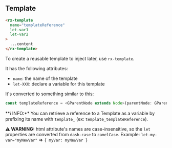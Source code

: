 ## Template

```html
<rx-template
  name="templateReference"
  let-var1
  let-var2
>
  ...content
</rx-template>
```

To create a reusable template to inject later, use `rx-template`.

It has the following attributes:

- `name`: the name of the template
- `let-XXX`: declare a variable for this template

It's converted to something similar to this:

```ts
const templateReference = <GParentNode extends Node>(parentNode: GParentNode, { var1, var2 }): void => content.attach(parentNode);
```

**ℹ️ INFO:**️ You can retrieve a reference to a Template as a variable by prefixing its name with `template_`
(ex: `template_templateReference`).

**⚠️️ WARNING:** html attribute's names are case-insensitive, so the `let` properties are converted from `dash-case`
to `camelCase`. Example: `let-my-var="myNewVar"` => `{ myVar: myNewVar }`

